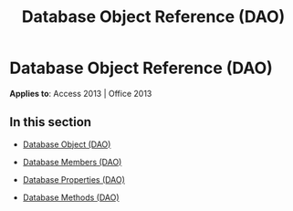 ﻿---
title: Database Object Reference (DAO)
TOCTitle: Database Object
ms:assetid: 0ff71948-6b5b-4ec6-b419-9c0f169de4d0
ms:mtpsurl: https://msdn.microsoft.com/en-us/library/Dn123731(v=office.15)
ms:contentKeyID: 52071372
ms.date: 09/18/2015
mtps_version: v=office.15
---

# Database Object Reference (DAO)


**Applies to**: Access 2013 | Office 2013

## In this section

  - [Database Object (DAO)](database-object-dao.md)

  - [Database Members (DAO)](database-members-dao.md)

  - [Database Properties (DAO)](database-properties-dao.md)

  - [Database Methods (DAO)](database-methods-dao.md)

